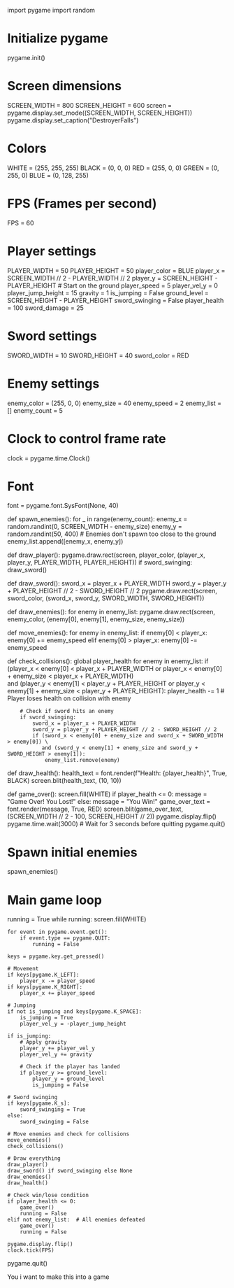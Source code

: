 import pygame
import random

# Initialize pygame
pygame.init()

# Screen dimensions
SCREEN_WIDTH = 800
SCREEN_HEIGHT = 600
screen = pygame.display.set_mode((SCREEN_WIDTH, SCREEN_HEIGHT))
pygame.display.set_caption("DestroyerFalls")

# Colors
WHITE = (255, 255, 255)
BLACK = (0, 0, 0)
RED = (255, 0, 0)
GREEN = (0, 255, 0)
BLUE = (0, 128, 255)

# FPS (Frames per second)
FPS = 60

# Player settings
PLAYER_WIDTH = 50
PLAYER_HEIGHT = 50
player_color = BLUE
player_x = SCREEN_WIDTH // 2 - PLAYER_WIDTH // 2
player_y = SCREEN_HEIGHT - PLAYER_HEIGHT  # Start on the ground
player_speed = 5
player_vel_y = 0
player_jump_height = 15
gravity = 1
is_jumping = False
ground_level = SCREEN_HEIGHT - PLAYER_HEIGHT
sword_swinging = False
player_health = 100
sword_damage = 25

# Sword settings
SWORD_WIDTH = 10
SWORD_HEIGHT = 40
sword_color = RED

# Enemy settings
enemy_color = (255, 0, 0)
enemy_size = 40
enemy_speed = 2
enemy_list = []
enemy_count = 5

# Clock to control frame rate
clock = pygame.time.Clock()

# Font
font = pygame.font.SysFont(None, 40)

def spawn_enemies():
    for _ in range(enemy_count):
        enemy_x = random.randint(0, SCREEN_WIDTH - enemy_size)
        enemy_y = random.randint(50, 400)  # Enemies don't spawn too close to the ground
        enemy_list.append([enemy_x, enemy_y])

def draw_player():
    pygame.draw.rect(screen, player_color, (player_x, player_y, PLAYER_WIDTH, PLAYER_HEIGHT))
    if sword_swinging:
        draw_sword()

def draw_sword():
    sword_x = player_x + PLAYER_WIDTH
    sword_y = player_y + PLAYER_HEIGHT // 2 - SWORD_HEIGHT // 2
    pygame.draw.rect(screen, sword_color, (sword_x, sword_y, SWORD_WIDTH, SWORD_HEIGHT))

def draw_enemies():
    for enemy in enemy_list:
        pygame.draw.rect(screen, enemy_color, (enemy[0], enemy[1], enemy_size, enemy_size))

def move_enemies():
    for enemy in enemy_list:
        if enemy[0] < player_x:
            enemy[0] += enemy_speed
        elif enemy[0] > player_x:
            enemy[0] -= enemy_speed

def check_collisions():
    global player_health
    for enemy in enemy_list:
        if (player_x < enemy[0] < player_x + PLAYER_WIDTH or player_x < enemy[0] + enemy_size < player_x + PLAYER_WIDTH) \
           and (player_y < enemy[1] < player_y + PLAYER_HEIGHT or player_y < enemy[1] + enemy_size < player_y + PLAYER_HEIGHT):
            player_health -= 1  # Player loses health on collision with enemy

        # Check if sword hits an enemy
        if sword_swinging:
            sword_x = player_x + PLAYER_WIDTH
            sword_y = player_y + PLAYER_HEIGHT // 2 - SWORD_HEIGHT // 2
            if (sword_x < enemy[0] + enemy_size and sword_x + SWORD_WIDTH > enemy[0]) \
               and (sword_y < enemy[1] + enemy_size and sword_y + SWORD_HEIGHT > enemy[1]):
                enemy_list.remove(enemy)

def draw_health():
    health_text = font.render(f"Health: {player_health}", True, BLACK)
    screen.blit(health_text, (10, 10))

def game_over():
    screen.fill(WHITE)
    if player_health <= 0:
        message = "Game Over! You Lost!"
    else:
        message = "You Win!"
    game_over_text = font.render(message, True, RED)
    screen.blit(game_over_text, (SCREEN_WIDTH // 2 - 100, SCREEN_HEIGHT // 2))
    pygame.display.flip()
    pygame.time.wait(3000)  # Wait for 3 seconds before quitting
    pygame.quit()

# Spawn initial enemies
spawn_enemies()

# Main game loop
running = True
while running:
    screen.fill(WHITE)
    
    for event in pygame.event.get():
        if event.type == pygame.QUIT:
            running = False

    keys = pygame.key.get_pressed()

    # Movement
    if keys[pygame.K_LEFT]:
        player_x -= player_speed
    if keys[pygame.K_RIGHT]:
        player_x += player_speed

    # Jumping
    if not is_jumping and keys[pygame.K_SPACE]:
        is_jumping = True
        player_vel_y = -player_jump_height

    if is_jumping:
        # Apply gravity
        player_y += player_vel_y
        player_vel_y += gravity

        # Check if the player has landed
        if player_y >= ground_level:
            player_y = ground_level
            is_jumping = False

    # Sword swinging
    if keys[pygame.K_s]:
        sword_swinging = True
    else:
        sword_swinging = False

    # Move enemies and check for collisions
    move_enemies()
    check_collisions()

    # Draw everything
    draw_player()
    draw_sword() if sword_swinging else None
    draw_enemies()
    draw_health()

    # Check win/lose condition
    if player_health <= 0:
        game_over()
        running = False
    elif not enemy_list:  # All enemies defeated
        game_over()
        running = False

    pygame.display.flip()
    clock.tick(FPS)

pygame.quit()

You 
i want to make this into a game
